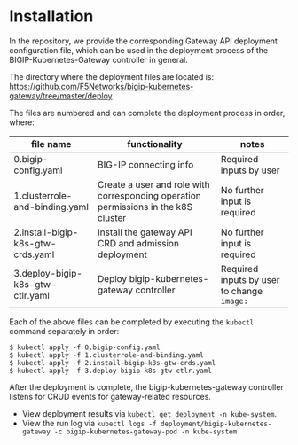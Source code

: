 # Installation

In the repository, we provide the corresponding Gateway API deployment configuration file, which can be used in the deployment process of the BIGIP-Kubernetes-Gateway controller in general.

The directory where the deployment files are located is: 
https://github.com/F5Networks/bigip-kubernetes-gateway/tree/master/deploy

The files are numbered and can complete the deployment process in order, where:

|file name | functionality | notes |
| --- | --- | -- |
| 0.bigip-config.yaml | BIG-IP connecting info | Required inputs by user |
| 1.clusterrole-and-binding.yaml | Create a user and role with corresponding operation permissions in the k8S cluster | No further input is required |
| 2.install-bigip-k8s-gtw-crds.yaml | Install the gateway API CRD and admission deployment | No further input is required |
| 3.deploy-bigip-k8s-gtw-ctlr.yaml | Deploy bigip-kubernetes-gateway controller | Required inputs by user to change `image: ` |

Each of the above files can be completed by executing the `kubectl` command separately in order:

```shell
$ kubectl apply -f 0.bigip-config.yaml
$ kubectl apply -f 1.clusterrole-and-binding.yaml
$ kubectl apply -f 2.install-bigip-k8s-gtw-crds.yaml
$ kubectl apply -f 3.deploy-bigip-k8s-gtw-ctlr.yaml
```


After the deployment is complete, the bigip-kubernetes-gateway controller listens for CRUD events for gateway-related resources.

* View deployment results via `kubectl get deployment -n kube-system`.
* View the run log via `kubectl logs -f deployment/bigip-kubernetes-gateway -c bigip-kubernetes-gateway-pod -n kube-system`